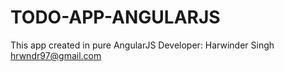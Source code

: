 # TODO-APP-ANGULARJS

This app created in pure AngularJS
Developer: 
Harwinder Singh
hrwndr97@gmail.com
